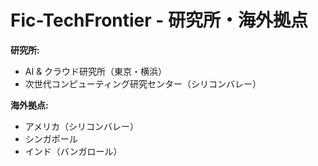 # Fic-TechFrontier - 研究所・海外拠点

**研究所:**

- AI & クラウド研究所（東京・横浜）
- 次世代コンピューティング研究センター（シリコンバレー）

**海外拠点:**

- アメリカ（シリコンバレー）
- シンガポール
- インド（バンガロール）
